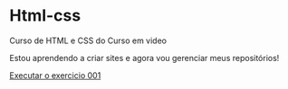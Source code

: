 # Html-css
 Curso de HTML e CSS do Curso em video

 Estou aprendendo a criar sites e agora vou gerenciar meus repositórios!
 
 <a href="https://sousaheitorcv.github.io/Html-css/Exercicios/EX001/index.html">Executar o exercicio 001</a>